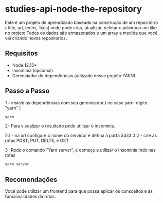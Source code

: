 # studies-api-node-the-repository

Este é um projeto de aprendizado baseado na construção de um repositório ( title, url, techs, likes) onde pode criar, atualizar, deletar e adicionar um like no projeto.Todos os dados são armazenados e um array a medida que você vai criando novos repositorios.

## Requisitos

- Node 12.16*
- Insominia (opcional)
- Gerenciador de dependencias (utilizado nesse projeto:YARN)

## Passo a Passo

1 - instale as dependências com seu gerenciador ( no caso yarn: digite "yarn" )

```jsx
yarn
```

2- Para visualizar o resultado pode utilizar o insominia.

2.1 - na url configure o nome do servidor e defina a porta 3333
2.2 - crie as rotas POST, PUT, DELTE, e GET

3- Rode o comando "Yarn server", e começe a utilizar o Insominia indo nas rotas

```jsx
yarn server
```

## Recomendações

Você pode utilizar um frontend para que possa aplicar os consceitos e as funcionalidades da rotas.
